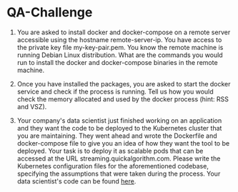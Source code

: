 # QA-Challenge

1. You are asked to install docker and docker-compose on a remote server
accessible using the hostname remote-server-ip. You have access to the
private key file my-key-pair.pem. You know the remote machine is running
Debian Linux distribution. What are the commands you would run to install the
docker and docker-compose binaries in the remote machine.


2. Once you have installed the packages, you are asked to start the docker
service and check if the process is running. Tell us how you would check the
memory allocated and used by the docker process (hint: RSS and VSZ).


3. Your company's data scientist just finished working on an application and
they want the code to be deployed to the Kubernetes cluster that you are
maintaining. They went ahead and wrote the Dockerfile and docker-compose file
to give you an idea of how they want the tool to be deployed. Your task is
to deploy it as scalable pods that can be accessed at the URL
streaming.quickalgorithm.com. Please write the Kubernetes configuration
files for the aforementioned codebase, specifying the assumptions that were
taken during the process.
Your data scientist's code can be found [here](https://github.com/dmontag23/qa-streaming-pipeline-challenge).
